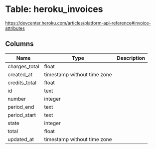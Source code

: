
# Table: heroku_invoices
https://devcenter.heroku.com/articles/platform-api-reference#invoice-attributes
## Columns
| Name        | Type           | Description  |
| ------------- | ------------- | -----  |
|charges_total|float||
|created_at|timestamp without time zone||
|credits_total|float||
|id|text||
|number|integer||
|period_end|text||
|period_start|text||
|state|integer||
|total|float||
|updated_at|timestamp without time zone||
